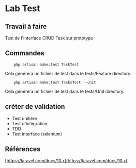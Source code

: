 # Lab Test

## Travail à faire



Test de l'interface CRUD Task sur prototype


## Commandes 

```shell
    php artisan make:test TaskTest
```
Cela générera un fichier de test dans le tests/Feature directory.

```shell
    php artisan make:test TasksTest --unit
```
Cela générera un fichier de test dans le tests/Unit directory.


## créter de validation

- Test unitiére 
- Test d'intégration 
- TDD
- Test interface (selenium)



## Références

[https://laravel.com/docs/10.x](https://laravel.com/docs/10.x)
